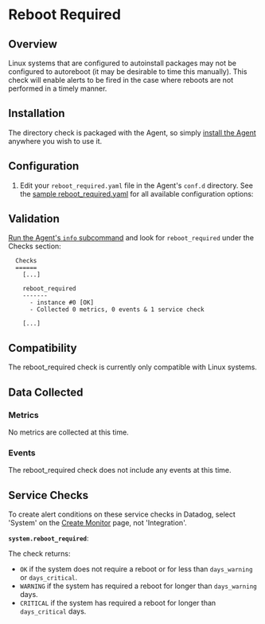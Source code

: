 # Reboot Required

## Overview

Linux systems that are configured to autoinstall packages may not be configured to autoreboot (it may be desirable to time this manually). This check will enable alerts to be fired in the case where reboots are not performed in a timely manner.

## Installation

The directory check is packaged with the Agent, so simply [install the Agent](https://app.datadoghq.com/account/settings#agent) anywhere you wish to use it.

## Configuration

1. Edit your `reboot_required.yaml` file in the Agent's `conf.d` directory. See the [sample reboot_required.yaml](https://github.com/DataDog/integrations-core/blob/master/reboot_required/conf.yaml.example) for all available configuration options:

## Validation

[Run the Agent's `info` subcommand](https://help.datadoghq.com/hc/en-us/articles/203764635-Agent-Status-and-Information) and look for `reboot_required` under the Checks section:

```
  Checks
  ======
    [...]

    reboot_required 
    -------
      - instance #0 [OK]
      - Collected 0 metrics, 0 events & 1 service check

    [...]
```

## Compatibility

The reboot_required check is currently only compatible with Linux systems.

## Data Collected

### Metrics

No metrics are collected at this time.

### Events

The reboot_required check does not include any events at this time.

## Service Checks

To create alert conditions on these service checks in Datadog, select 'System' on the [Create Monitor](https://app.datadoghq.com/monitors#/create) page, not 'Integration'.

**`system.reboot_required`**:

The check returns:

* `OK` if the system does not require a reboot or for less than `days_warning` or `days_critical`.
* `WARNING` if the system has required a reboot for longer than `days_warning` days.
* `CRITICAL` if the system has required a reboot for longer than `days_critical` days.
